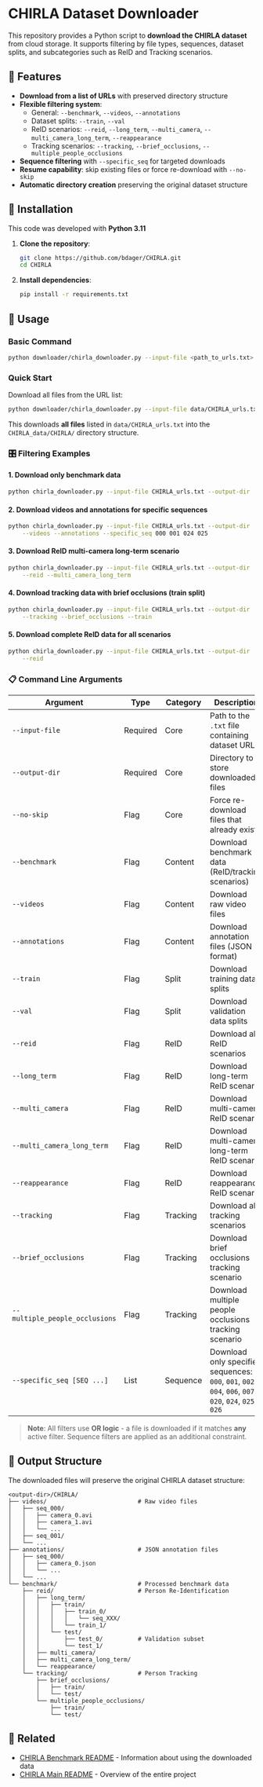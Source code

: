 # CHIRLA Dataset Downloader

This repository provides a Python script to **download the CHIRLA dataset** from cloud storage. It supports filtering by file types, sequences, dataset splits, and subcategories such as ReID and Tracking scenarios.

## 🎯 Features

- **Download from a list of URLs** with preserved directory structure  
- **Flexible filtering system**:
  - General: `--benchmark`, `--videos`, `--annotations`  
  - Dataset splits: `--train`, `--val`  
  - ReID scenarios: `--reid`, `--long_term`, `--multi_camera`, `--multi_camera_long_term`, `--reappearance`  
  - Tracking scenarios: `--tracking`, `--brief_occlusions`, `--multiple_people_occlusions`  
- **Sequence filtering** with `--specific_seq` for targeted downloads
- **Resume capability**: skip existing files or force re-download with `--no-skip`  
- **Automatic directory creation** preserving the original dataset structure


## 🚀 Installation

This code was developed with **Python 3.11**

1. **Clone the repository**:
   ```bash
   git clone https://github.com/bdager/CHIRLA.git
   cd CHIRLA
   ```

2. **Install dependencies**:
   ```bash
   pip install -r requirements.txt
   ```

## 📖 Usage

### Basic Command

```bash
python downloader/chirla_downloader.py --input-file <path_to_urls.txt> --output-dir <output_directory>
```

### Quick Start

Download all files from the URL list:

```bash
python downloader/chirla_downloader.py --input-file data/CHIRLA_urls.txt --output-dir ./CHIRLA_data
```

This downloads **all files** listed in `data/CHIRLA_urls.txt` into the `CHIRLA_data/CHIRLA/` directory structure.


### 🎛️ Filtering Examples

#### 1. Download only benchmark data

```bash
python chirla_downloader.py --input-file CHIRLA_urls.txt --output-dir ./CHIRLA_data --benchmark
```

#### 2. Download videos and annotations for specific sequences

```bash
python chirla_downloader.py --input-file CHIRLA_urls.txt --output-dir ./CHIRLA_data \
    --videos --annotations --specific_seq 000 001 024 025
```

#### 3. Download ReID multi-camera long-term scenario

```bash
python chirla_downloader.py --input-file CHIRLA_urls.txt --output-dir ./CHIRLA_data \
    --reid --multi_camera_long_term
```

#### 4. Download tracking data with brief occlusions (train split)

```bash
python chirla_downloader.py --input-file CHIRLA_urls.txt --output-dir ./CHIRLA_data \
    --tracking --brief_occlusions --train
```

#### 5. Download complete ReID data for all scenarios

```bash
python chirla_downloader.py --input-file CHIRLA_urls.txt --output-dir ./CHIRLA_data \
    --reid 
```


### 📋 Command Line Arguments

| Argument | Type | Category | Description |
|----------|------|----------|-------------|
| `--input-file` | Required | Core | Path to the `.txt` file containing dataset URLs |
| `--output-dir` | Required | Core | Directory to store downloaded files |
| `--no-skip` | Flag | Core | Force re-download files that already exist |
| `--benchmark` | Flag | Content | Download benchmark data (ReID/tracking scenarios) |
| `--videos` | Flag | Content | Download raw video files |
| `--annotations` | Flag | Content | Download annotation files (JSON format) |
| `--train` | Flag | Split | Download training data splits |
| `--val` | Flag | Split | Download validation data splits |
| `--reid` | Flag | ReID | Download all ReID scenarios |
| `--long_term` | Flag | ReID | Download long-term ReID scenario |
| `--multi_camera` | Flag | ReID | Download multi-camera ReID scenario |
| `--multi_camera_long_term` | Flag | ReID | Download multi-camera long-term ReID scenario |
| `--reappearance` | Flag | ReID | Download reappearance ReID scenario |
| `--tracking` | Flag | Tracking | Download all tracking scenarios |
| `--brief_occlusions` | Flag | Tracking | Download brief occlusions tracking scenario |
| `--multiple_people_occlusions` | Flag | Tracking | Download multiple people occlusions tracking scenario |
| `--specific_seq [SEQ ...]` | List | Sequence | Download only specified sequences: `000`, `001`, `002`, `004`, `006`, `007`, `020`, `024`, `025`, `026` |

> **Note**: All filters use **OR logic** - a file is downloaded if it matches **any** active filter. Sequence filters are applied as an additional constraint.

## 📁 Output Structure

The downloaded files will preserve the original CHIRLA dataset structure:

```
<output-dir>/CHIRLA/
├── videos/                          # Raw video files
│   ├── seq_000/
│   │   ├── camera_0.avi
│   │   ├── camera_1.avi
│   │   └── ...
│   ├── seq_001/
│   └── ...
├── annotations/                     # JSON annotation files  
│   ├── seq_000/
│   │   ├── camera_0.json
│   │   └── ...
│   └── ...
└── benchmark/                       # Processed benchmark data
    ├── reid/                        # Person Re-Identification
    │   ├── long_term/
    │   │   ├── train/
    │   │   │   ├── train_0/
    │   │   │   │   └── seq_XXX/
    │   │   │   └── train_1/
    │   │   └── test/
    │   │       ├── test_0/          # Validation subset
    │   │       └── test_1/
    │   ├── multi_camera/
    │   ├── multi_camera_long_term/
    │   └── reappearance/
    └── tracking/                    # Person Tracking
        ├── brief_occlusions/
        │   ├── train/
        │   └── test/
        └── multiple_people_occlusions/
            ├── train/
            └── test/
```

## 🔗 Related

- [CHIRLA Benchmark README](../benchmark/README.md) - Information about using the downloaded data
- [CHIRLA Main README](../README.md) - Overview of the entire project
 